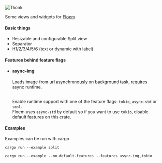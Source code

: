 
![Thonk](https://encrypted-tbn0.gstatic.com/images?q=tbn:ANd9GcRuuoecUcG7XuBfkUagFMrsRody7Lx5uG2Bv6C26Kq3pQ&s)

Some views and widgets for [Floem](https://github.com/lapce/floem)

<h4>Basic things</h4>

- Resizable and configurable Split view
- Separator
- H1/2/3/4/5/6 (text or dynamic with label)

<h4>Features behind feature flags</h4>

- <h4>async-img</h4>
    Loads image from url asynchronously on background task, requires async runtime.
    </br>
    </br>

    Enable runtime support with one of the feature flags: `tokio`, `async-std` or `smol`.
    </br>
    Floem uses `async-std` by default so if you want to use `tokio`, disable default features on this crate.


<h4>Examples</h4>

Examples can be run with cargo.

`cargo run --example split`

`cargo run --example --no-default-features --features async-img,tokio`